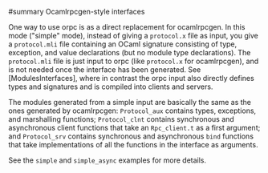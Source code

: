 #summary Ocamlrpcgen-style interfaces

One way to use orpc is as a direct replacement for ocamlrpcgen. In
this mode ("simple" mode), instead of giving a `protocol.x` file as
input, you give a `protocol.mli` file containing an OCaml signature
consisting of type, exception, and value declarations (but no module
type declarations). The `protocol.mli` file is just input to orpc
(like `protocol.x` for ocamlrpcgen), and is not needed once the
interface has been generated. See [ModulesInterfaces], where in
contrast the orpc input also directly defines types and signatures and
is compiled into clients and servers.

The modules generated from a simple input are basically the same as
the ones generated by ocamlrpcgen: `Protocol_aux` contains types,
exceptions, and marshalling functions; `Protocol_clnt` contains
synchronous and asynchronous client functions that take an
`Rpc_client.t` as a first argument; and `Protocol_srv` contains
synchronous and asynchronous `bind` functions that take
implementations of all the functions in the interface as arguments.

See the `simple` and `simple_async` examples for more details.
